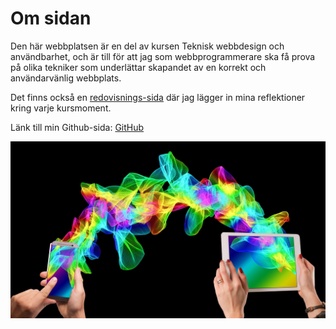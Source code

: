 Om sidan
==============================================

Den här webbplatsen är en del av kursen Teknisk webbdesign och användbarhet, och är till för att jag som webbprogrammerare
ska få prova på olika tekniker som underlättar skapandet av en korrekt och användarvänlig webbplats.

Det finns också en [redovisnings-sida](report/) där jag lägger in mina reflektioner kring varje kursmoment.

Länk till min Github-sida: [GitHub](https://github.com/Canjono/Anax-flax)

![Design](../htdocs/img/design.jpg)
